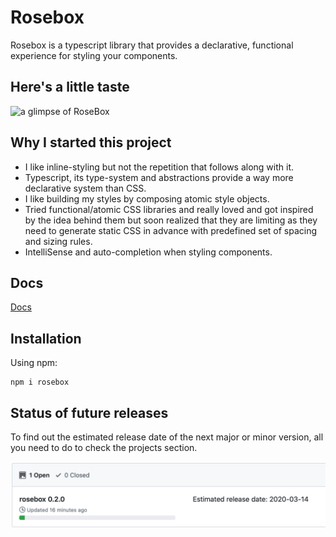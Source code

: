 # Rosebox

Rosebox is a typescript library that provides a declarative, functional experience for styling your components.

## Here's a little taste

![a glimpse of RoseBox](https://j.gifs.com/WLlLzJ.gif)

## Why I started this project

- I like inline-styling but not the repetition that follows along with it.
- Typescript, its type-system and abstractions provide a way more declarative system than CSS.
- I like building my styles by composing atomic style objects.
- Tried functional/atomic CSS libraries and really loved and got inspired by the idea behind them but soon realized that they are limiting as they need to generate static CSS in advance with predefined set of spacing and sizing rules.
- IntelliSense and auto-completion when styling components.

## Docs

[Docs](http://www.rosebox.dev)

## Installation

Using npm:

```shell
npm i rosebox
```

## Status of future releases

To find out the estimated release date of the next major or minor version, all you need to do to check the projects section.

![Screenshot of the repository's project section](./project-section-github.png?raw=true)
